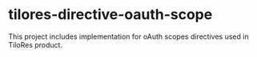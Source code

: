 # tilores-directive-oauth-scope

This project includes implementation for oAuth scopes directives used in TiloRes product.
